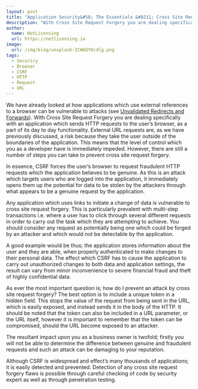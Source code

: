 ```yaml
---
layout: post
title: "Application Security&#58; The Essentials &#8211; Cross Site Request Forgery"
description: "With Cross Site Request Forgery you are dealing specifically with an application which sends HTTP requests to the user’s browser"
author:
  name: NetLicensing
  url: https://netlicensing.io
image:
  url: /img/blog/unsplash-ICW6QYOcdlg.png
tags:
  - Securiry
  - Browser
  - CSRF
  - HTTP
  - Request
  - URL
---
```


We have already looked at how applications which use external references to a browser can be vulnerable to attacks (see [Unvalidated Redirects and Forwards](/blog/2014/01/15/application-security-the-essentials-unvalidated-redirects-and-forwards/ "Application Security: The Essentials – Unvalidated Redirects and Forwards")). With Cross Site Request Forgery you are dealing specifically with an application which sends HTTP requests to the user’s browser, as a part of its day to day functionality. External URL requests are, as we have previously discussed, a risk because they take the user outside of the boundaries of the application. This means that the level of control which you as a developer have is immediately impeded. However, there are still a number of steps you can take to prevent cross site request forgery.

In essence, CSRF forces the user’s browser to request fraudulent HTTP requests which the application believes to be genuine. As this is an attack which targets users who are logged into the application, it immediately opens them up the potential for data to be stolen by the attackers through what appears to be a genuine request by the application.

Any application which uses links to initiate a change of data is vulnerable to cross site request forgery. This is particularly prevalent with multi-step transactions i.e. where a user has to click through several different requests in order to carry out the task which they are attempting to achieve. You should consider any request as potentially being one which could be forged by an attacker and which would not be detectable by the application.

A good example would be thus; the application stores information about the user and they are able, when properly authenticated to make changes to their personal data. The effect which CSRF has to cause the application to carry out unauthorized changes to both data and application settings, the result can vary from minor inconvenience to severe financial fraud and theft of highly confidential data.

As ever the most important question is; how do I prevent an attack by cross site request forgery? The best option is to include a unique token in a hidden field. This stops the value of the request from being sent in the URL, which is easily exposed, and instead sends it in the body of the HTTP. It should be noted that the token can also be included in a URL parameter, or the URL itself, however it is important to remember that the token can be compromised, should the URL become exposed to an attacker.

The resultant impact upon you as a business owner is twofold; firstly you will not be able to determine the difference between genuine and fraudulent requests and such an attack can be damaging to your reputation.

Although CSRF is widespread and effect’s many thousands of applications; it is easily detected and prevented. Detection of any cross site request forgery flaws is possible through careful checking of code by security expert as well as through penetration testing.
